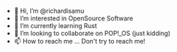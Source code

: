 - 👋 Hi, I’m @richardisamu
- 👀 I’m interested in OpenSource Software
- 🌱 I’m currently learning Rust
- 💞️ I’m looking to collaborate on POP!_OS (just kidding)
- 📫 How to reach me ... Don't try to reach me!

<!---
richardisamu/richardisamu is a ✨ special ✨ repository because its `README.md` (this file) appears on your GitHub profile.
You can click the Preview link to take a look at your changes.
--->
